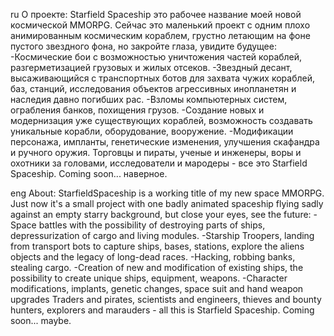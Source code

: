ru
О проекте:
Starfield Spaceship это рабочее название моей новой космической MMORPG.
Сейчас это маленький проект с одним плохо анимированным космическим кораблем, грустно летающим на фоне пустого звездного фона, но закройте глаза, увидите будущее:
-Космические бои с возможностью уничтожения частей кораблей, разгерметизацией грузовых и жилых отсеков.
-Звездный десант, высаживающийся с транспортных ботов для захвата чужих кораблей, баз, станций, исследования объектов агрессивных инопланетян и наследия давно погибших рас.
-Взломы компьютерных систем, ограбления банков, похищения грузов.
-Создание новых и модернизация уже существующих кораблей, возможность создавать уникальные корабли, оборудование, вооружение.
-Модификации персонажа, импланты, генетические изменения, улучшения скафандра и ручного оружия.
Торговцы и пираты, ученые и инженеры, воры и охотники за головами, исследователи и мародеры - все это Starfield Spaceship.
Coming soon... наверное.

eng
About:
StarfieldSpaceship is a working title of my new space MMORPG. 
Just now it's a small project with one badly animated spaceship flying sadly against an empty starry background, but close your eyes, see the future:
 -Space battles with the possibility of destroying parts of ships, depressurization of cargo and living modules.
 -Starship Troopers, landing from transport bots to capture ships, bases, stations, explore the aliens objects and the legacy of long-dead races.
 -Hacking, robbing banks, stealing cargo.
 -Creation of new and modification of existing ships, the possibility to create unique ships, equipment, weapons.
 -Character modifications, implants, genetic changes, space suit and hand weapon upgrades
Traders and pirates, scientists and engineers, thieves and bounty hunters, explorers and marauders - all this is Starfield Spaceship.
Coming soon... maybe.
